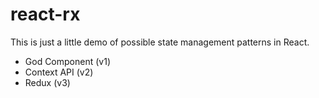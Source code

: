 # react-rx

This is just a little demo of possible state management patterns in React.
- God Component (v1)
- Context API (v2)
- Redux (v3)
